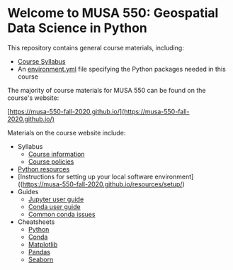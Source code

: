 # Welcome to MUSA 550: Geospatial Data Science in Python

This repository contains general course materials, including:

- [Course Syllabus](syllabus.md)
- An [environment.yml](environment.yml) file specifying the Python packages needed in this course

The majority of course materials for MUSA 550 can be found on the course's website:

[https://musa-550-fall-2020.github.io/](https://musa-550-fall-2020.github.io/)

Materials on the course website include:

- Syllabus
  - [Course information](https://musa-550-fall-2020.github.io/syllabus/info)
  - [Course policies](https://musa-550-fall-2020.github.io/syllabus/policies)
- [Python resources](https://musa-550-fall-2020.github.io/resources/python)
- [Instructions for setting up your local software environment]((https://musa-550-fall-2020.github.io/resources/setup/)
- Guides
  - [Jupyter user guide](https://musa-550-fall-2020.github.io/guides/juypter)
  - [Conda user guide](https://musa-550-fall-2020.github.io/guides/conda)
  - [Common conda issues](https://musa-550-fall-2020.github.io/guides/conda-issues)
- Cheatsheets
  - [Python](https://musa-550-fall-2020.github.io/cheatsheets/python.pdf)
  - [Conda](https://musa-550-fall-2020.github.io/cheatsheets/conda.pdf)
  - [Matplotlib](https://musa-550-fall-2020.github.io/cheatsheets/matplotlib.pdf)
  - [Pandas](https://musa-550-fall-2020.github.io/cheatsheets/pandas.pdf)
  - [Seaborn](https://musa-550-fall-2020.github.io/cheatsheets/seaborn.pdf)

